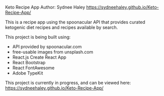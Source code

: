 Keto Recipe App
Author: Sydnee Haley
https://sydneehaley.github.io/Keto-Recipe-App/

This is a recipe app using the spoonacular API that provides curated ketogenic diet recipes and recipes available by search.

This project is being built using:

- API provided by spoonacular.com
- free-usable images from unsplash.com
- React.js Create React App
- React Bootstrap
- React FontAwesome
- Adobe TypeKit

This project is currently in progress, and can be viewed here: https://sydneehaley.github.io/Keto-Recipe-App/
